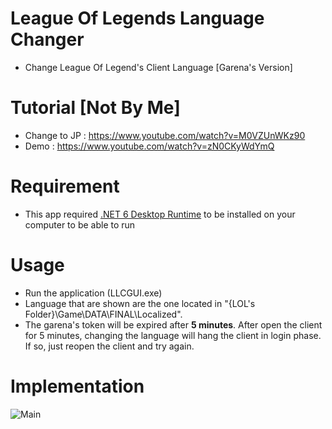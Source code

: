 # League Of Legends Language Changer
- Change League Of Legend's Client Language [Garena's Version]

# Tutorial [Not By Me]
- Change to JP : https://www.youtube.com/watch?v=M0VZUnWKz90
- Demo : https://www.youtube.com/watch?v=zN0CKyWdYmQ

# Requirement
- This app required [.NET 6 Desktop Runtime](https://dotnet.microsoft.com/en-us/download/dotnet/6.0) to be installed on your computer to be able to run
 
# Usage
- Run the application (LLCGUI.exe)
- Language that are shown are the one located in "{LOL's Folder}\Game\\DATA\\FINAL\\Localized".
- The garena's token will be expired after **5 minutes**. After open the client for 5 minutes, changing the language will hang the client in login phase. If so, just reopen the client and try again.

# Implementation

![Main](https://i.imgur.com/kMxMFN7.png)
